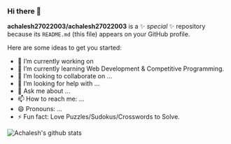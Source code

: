 ### Hi there 👋


**achalesh27022003/achalesh27022003** is a ✨ _special_ ✨ repository because its `README.md` (this file) appears on your GitHub profile.

Here are some ideas to get you started:

- 🔭 I’m currently working on 
- 🌱 I’m currently learning Web Development & Competitive Programming.
- 👯 I’m looking to collaborate on ...
- 🤔 I’m looking for help with ...
- 💬 Ask me about ...
- 📫 How to reach me: ...
- 😄 Pronouns: ...
- ⚡ Fun fact: Love Puzzles/Sudokus/Crosswords to Solve. 

![Achalesh's github stats](https://github-readme-stats.vercel.app/api?username=achalesh27022003&theme=algolia&show_icons=true)
